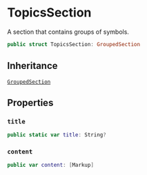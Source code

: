 # TopicsSection

A section that contains groups of symbols.

``` swift
public struct TopicsSection: GroupedSection 
```

## Inheritance

[`GroupedSection`](/GroupedSection)

## Properties

### `title`

``` swift
public static var title: String? 
```

### `content`

``` swift
public var content: [Markup]
```
